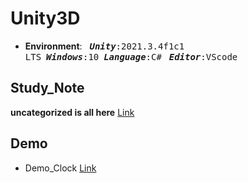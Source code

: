 # Unity3D 
* **Environment**: &nbsp;&nbsp;<kbd>***Unity***:2021.3.4f1c1 LTS</kbd>&nbsp;&nbsp;<kbd>***Windows***:10</kbd>&nbsp;&nbsp;<kbd>***Language***:C#</kbd>
&nbsp;&nbsp;<kbd>***Editor***:VScode<kbd>
  
## Study_Note
**uncategorized is all here** [Link](./Study/Unity3D/Note/uncategorized.md)
## Demo
* Demo_Clock [Link](./Study/Unity3D/Demo_Clock)
